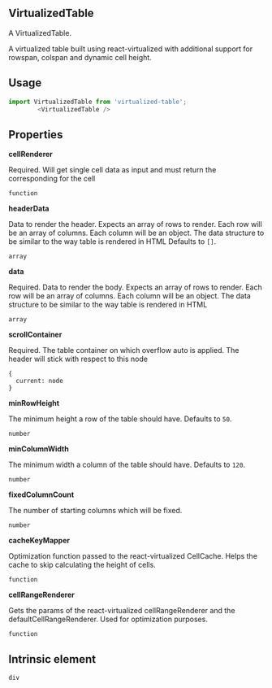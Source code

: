 ## VirtualizedTable
A VirtualizedTable.

A virtualized table built using react-virtualized with additional support for rowspan, colspan and dynamic cell height.

## Usage

```javascript
import VirtualizedTable from 'virtualized-table';
        <VirtualizedTable />
```

## Properties

**cellRenderer**

Required. Will get single cell data as input and must return the corresponding for the cell

```
function
```

**headerData**

Data to render the header. Expects an array of rows to render. Each row will be an array of columns. Each column will be an object. The data structure to be similar to the way table is rendered in HTML Defaults to `[]`.

```
array
```

**data**

Required. Data to render the body. Expects an array of rows to render. Each row will be an array of columns. Each column will be an object. The data structure to be similar to the way table is rendered in HTML

```
array
```

**scrollContainer**

Required. The table container on which overflow auto is applied. The header will stick with respect to this node

```
{
  current: node
}
```

**minRowHeight**

The minimum height a row of the table should have. Defaults to `50`.

```
number
```

**minColumnWidth**

The minimum width a column of the table should have. Defaults to `120`.

```
number
```

**fixedColumnCount**

The number of starting columns which will be fixed.

```
number
```

**cacheKeyMapper**

Optimization function passed to the react-virtualized CellCache. Helps the cache to skip calculating the height of cells.

```
function
```

**cellRangeRenderer**

Gets the params of the react-virtualized cellRangeRenderer and the defaultCellRangeRenderer. Used for optimization purposes.

```
function
```
  
## Intrinsic element

```
div
```